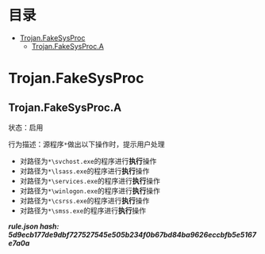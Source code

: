 



目录
==

* [Trojan.FakeSysProc](#trojanfakesysproc)
	* [Trojan.FakeSysProc.A](#trojanfakesysproca)

# Trojan.FakeSysProc

## Trojan.FakeSysProc.A
  
状态：启用

行为描述：源程序`*`做出以下操作时，提示用户处理
- 对路径为`*\svchost.exe`的程序进行**执行**操作
- 对路径为`*\lsass.exe`的程序进行**执行**操作
- 对路径为`*\services.exe`的程序进行**执行**操作
- 对路径为`*\winlogon.exe`的程序进行**执行**操作
- 对路径为`*\csrss.exe`的程序进行**执行**操作
- 对路径为`*\smss.exe`的程序进行**执行**操作
  
***rule.json hash: 5d9ecb177de9dbf727527545e505b234f0b67bd84ba9626eccbfb5e5167e7a0a***
